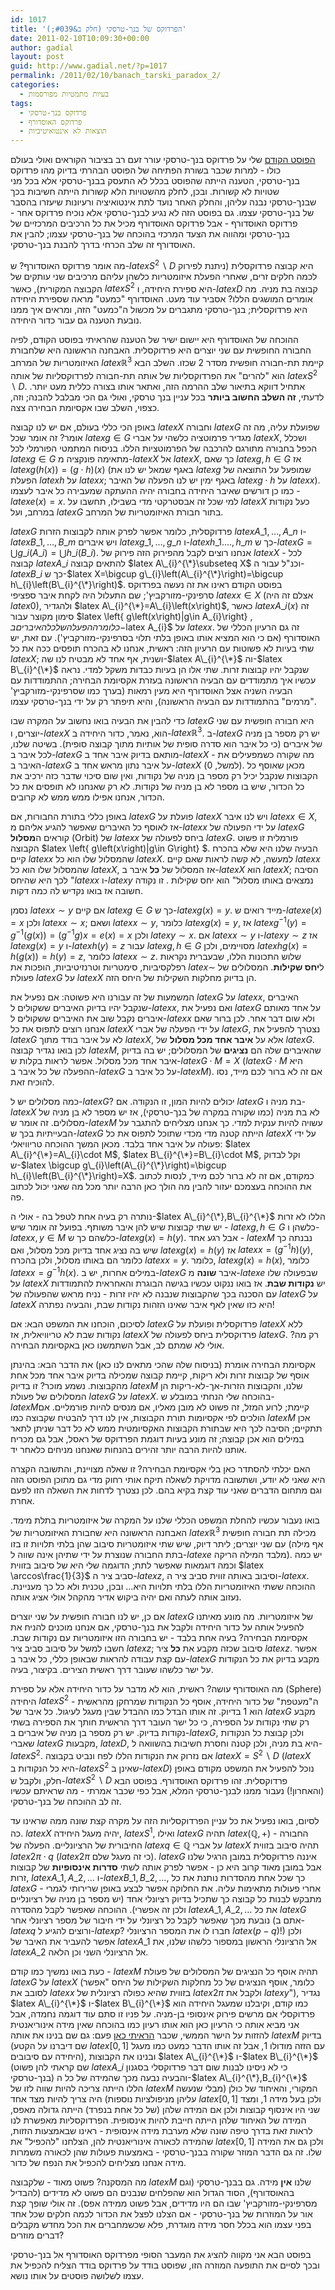 ```yaml
---
id: 1017
title: 'הפרדוקס של בנך-טרסקי (חלק ב&#039;)'
date: 2011-02-10T10:09:30+00:00
author: gadial
layout: post
guid: http://www.gadial.net/?p=1017
permalink: /2011/02/10/banach_tarski_paradox_2/
categories:
  - בעיות מתמטיות מפורסמות
tags:
  - פרדוקס בנך-טרסקי
  - פרדוקס האוסדורף
  - תוצאות לא אינטואיטיביות
---
```

[הפוסט הקודם](http://www.gadial.net/?p=1008) שלי על פרדוקס בנך-טרסקי עורר זעם רב בציבור הקוראים ואולי בעולם כולו - למרות שכבר בשורת הפתיחה של הפוסט הבהרתי בדיוק מהו פרדוקס בנך-טרסקי, הטענה הייתה שהפוסט בכלל לא התעסק בבנך-טרסקי אלא בכל מני שטויות לא קשורות. ובכן, לחלק מהשטויות הלא קשורות הייתה חשיבות בכך שבנך-טרסקי נבנה עליהן, והחלק האחר נועד לתת אינטואיציה ורעיונות שיעזרו בהסבר של בנך-טרסקי עצמו. גם בפוסט הזה לא נגיע לבנך-טרסקי אלא נוכיח פרדוקס אחר - פרדוקס האוסדורף - אבל פרדוקס האוסדורף מכיל את כל הרכיבים המרכזיים של בנך-טרסקי ומהווה את הצעד המרכזי בהוכחה של בנך-טרסקי עצמו; להבין את האוסדורף זה שלב הכרחי בדרך להבנת בנך-טרסקי.

מה אומר פרדוקס האוסדורף? ש-$latex S^{2}\backslash D$ היא קבוצה פרדוקסלית (ניתנת לפירוק לכמה חלקים זרים, שאחרי הפעלת איזומטריות כלשהן עליהם מרכיבים שני עותקים של הקבוצה המקורית), כאשר $latex S^{2}$ היא ספירת היחידה, ו-$latex D$ קבוצה בת מניה. מה אומרים המושגים הללו? אסביר עוד מעט. האוסדורף "כמעט" מראה שספירת היחידה היא פרדוקסלית; בנך-טרסקי מתגברים על מכשול ה"כמעט" הזה, ומראים איך ממנו נובעת הטענה גם עבור כדור היחידה.

ההוכחה של האוסדורף היא יישום ישיר של הטענה שהראיתי בפוסט הקודם, לפיה החבורה החופשית עם שני יוצרים היא פרדוקסלית. האבחנה הראשונה היא שלחבורת האיזומטריות של המרחב $latex \mathbb{R}^{3}$ קיימת תת-חבורה חופשית מסדר 2 שכזו. השלב הבא הוא "להרים" את הפרדוקסליות של אותה תת-חבורה לפרדוקסליות של אותה $latex S^{2}\backslash D$. אתחיל דווקא בתיאור שלב ההרמה הזה, ואתאר אותו בצורה כללית מעט יותר. לדעתי, **זה השלב החשוב ביותר** בכל עניין בנך טרסקי, ואולי גם הכי מבלבל להבנה; וזה, כצפוי, השלב שבו אקסיומת הבחירה צצה.

באופן הכי כללי בעולם, אם יש לנו קבוצה $latex X$ וחבורה $latex G$ שפועלת עליה, מה זה אומר? זה אומר שכל $latex g\in G$ מגדיר פרמוטציה כלשהי על אברי $latex X$, ושכלל הכפל בחבורה מתורגם להרכבה של הפרמוטציות הללו. בניסוח המתמטי הפורמלי לכל $latex g\in G$ מתאימה פונקציה מ-$latex X$ אל $latex X$, כך שאם $latex g,h\in G$ אז $latex g\left(h\left(x\right)\right)=\left(g\cdot h\right)\left(x\right)$ (באגף שמאל יש לנו את $latex g$ שמופעל על התוצאה של הפעלת $latex h$ על $latex x$; באגף ימין יש לנו הפעלה של האיבר $latex g\cdot h$ על $latex x$). כמו כן דורשים שאיבר היחידה בחבורה יהיה ההעתקה שמעבירה כל איבר לעצמו - $latex e\left(x\right)=x$. למי שכל זה אבסטרקטי מדי בשבילו, תחשבו על $latex X$ כעל נקודות במרחב, ועל $latex G$ בתור חבורת האיזומטריות של המרחב.

$latex G$ פרדוקסלית, כלומר אפשר לפרק אותה לקבוצות הזרות $latex A\_{1},\dots,A\_{n}$ ו-$latex B\_{1},\dots,B\_{m}$ ויש איברים $latex g\_{1},\dots,g\_{n}$ ו-$latex h\_{1}.\dots,h\_{m}$ כך ש-$latex G=\bigcup g\_{i}\left(A\_{i}\right)=\bigcup h\_{i}\left(B\_{i}\right)$. אנחנו רוצים לקבל מהפירוק הזה פירוק של $latex X$ - לכל קבוצה $latex A\_{i}$ להתאים קבוצה $latex A\_{i}^{\*}\subseteq X$ וכנ"ל עבור ה-$latex B\_{i}$ כך ש-$latex X=\bigcup g\_{i}\left(A\_{i}^{\*}\right)=\bigcup h\_{i}\left(B\_{i}^{\*}\right)$. בפוסט הקודם ראינו את זה נעשה בפרדוקס סרפינקי-מזורקביץ'; שם התעלול היה לקחת איבר ספציפי $latex x\in X$ (אצלם זה היה $latex 0$), ולהגדיר $latex A\_{i}^{\*}=A\_{i}\left(x\right)$, כאשר $latex A\_{i}\left(x\right)$ זה סימון מקוצר עבור $latex \left\{ g\left(x\right)|g\in A\_{i}\right\} $, כלומר ההפעלה של כל האיברים ב-$latex A\_{i}$ על $latex x$. זה גם הרעיון הכללי של האוסדורף (אם כי הוא המציא אותו באופן בלתי תלוי בסרפינקי-מזורקביץ'). עם זאת, יש שתי בעיות לא פשוטות עם הרעיון הזה: ראשית, אנחנו לא בהכרח תופסים ככה את כל $latex X$; ושנית, אף אחד לא מבטיח לנו שה-$latex A\_{i}^{\*}$ וה-$latex B\_{i}^{\*}$ שנקבל יהיו קבוצות זרות. שתי אלו הן בעיות כבדות משקל למדי. נראה עכשיו איך מתמודדים עם הבעיה הראשונה בעזרת אקסיומת הבחירה; ההתמודדות עם הבעיה השניה אצל האוסדורף היא מעין רמאות (בערך כמו שסרפינקי-מזורקביץ' "מרמים" בהתמודדות עם הבעיה הראשונה), והיא תיפתר רק על ידי בנך-טרסקי עצמו.

כדי להבין את הבעיה בואו נחשוב על המקרה שבו $latex G$ היא חבורה חופשית עם שני יוצרים, ו-$latex X$ הוא, נאמר, כדור היחידה ב-$latex \mathbb{R}^{3}$. ב-$latex G$ יש רק מספר בן מניה של איברים (כי כל איבר הוא סדרה סופית של אותיות מתוך קבוצה סופית). בשיטה שלנו, לכל איבר ב-$latex G$ מותאם בדיוק איבר אחד ב-$latex X$ - מה שקורה כשמפעילים את האיבר ב-$latex G$ על איבר נתון מראש אחד ב-$latex X$ (למשל, 0). מכאן שאוסף כל הקבוצות שנקבל יכיל רק מספר בן מניה של נקודות, ואין שום סיכוי שדבר כזה ירכיב את כל הכדור, שיש בו מספר לא בן מניה של נקודות. לא רק שאנחנו לא תופסים את כל הכדור, אנחנו אפילו ממש ממש לא קרובים.

באופן כללי בתורת החבורות, אם $latex G$ פועלת על $latex X$ ויש לנו איבר $latex x\in X$, אז לאוסף כל האיברים שאפשר להגיע אליהם מ-$latex x$ על ידי הפעולה של $latex G$ קוראים ה**מסלול** (Orbit) של $latex x$ ביחס לפעולה של $latex G$. פורמלית זו פשוט הקבוצה $latex \left\{ g\left(x\right)|g\in G\right\} $. הבעיה שלנו היא שלא בהכרח קיים $latex x$ שהמסלול שלו הוא כל $latex X$. למעשה, לא קשה לראות שאם קיים $latex x$ שהמסלול שלו הוא כל $latex X$, אז המסלול של **כל** איבר ב-$latex X$ הוא $latex X$; הסיבה לכך היא שהיחס "$latex x$ ו-$latex y$ נמצאים באותו מסלול" הוא יחס שקילות . זו נקודה חשובה אז בואו נקדיש לה כמה דקות.

נסמן $latex x\sim y$ אם קיים $latex g\in G$ כך ש-$latex g\left(x\right)=y$. מייד רואים ש-$latex e\left(x\right)=x$ ולכן $latex x\sim x$; ושאם $latex x\sim y$, כלומר $latex g\left(x\right)=y$, אז $latex g^{-1}\left(y\right)=g^{-1}\left(g\left(x\right)\right)=\left(g^{-1}g\right)x=e\left(x\right)=x$ ולכן $latex y\sim x$. אם $latex x\sim y$ ו-$latex y\sim z$ אז $latex g\left(x\right)=y$ ו-$latex h\left(y\right)=z$ עבור $latex g,h\in G$ מסויימים, ולכן $latex hg\left(x\right)=h\left(g\left(x\right)\right)=h\left(y\right)=z$, כלומר $latex x\sim z$. שלוש התכונות הללו, שבעברית נקראות רפלקסיביות, סימטריות וטרנזיטיביות, הופכות את $latex \sim$ ל**יחס שקילות**. המסלולים של פעולת $latex G$ על $latex X$ הן בדיוק מחלקות השקילות של היחס הזה.

המשמעות של זה עבורנו היא פשוטה: אם נפעיל את $latex G$ על $latex x$, האיברים שנקבל יהיו בדיוק האיברים ששקולים ל-$latex x$, ואם נפעיל את $latex G$ על אחד מאותם איברים נקבל שוב את האיברים ששקולים ל-$latex x$ ולא שום דבר אחר. לכן ברור שאם אנחנו רוצים לתפוס את כל $latex X$ על ידי הפעלה של אברי $latex G$, נצטרך להפעיל את $latex G$ לא על איבר בודד מתוך $latex X$, אלא על **איבר אחד מכל מסלול** של $latex G$. לכן בואו נגדיר קבוצה $latex M$, שהאיברים שלה הם **נציגים** של המסלולים; יש בה בדיוק איבר אחד מכל מסלול. אפשר לראות בקלות ש-$latex G\cdot M=X$ ($latex G\cdot M$ היא ההפעלה של כל איבר ב-$latex G$ על כל איבר ב-$latex M$). אם זה לא ברור לכם מייד, נסו להוכיח זאת.

כמה מסלולים יש ל-$latex G$? יכולים להיות המון, זו הנקודה. אם $latex G$ בת מניה ו-$latex X$ לא בת מניה (כמו שקורה במקרה של בנך-טרסקי), אז יש מספר לא בן מניה של מסלולים. זה אומר ש-$latex M$ עשויה להיות ענקית למדי. כך אנחנו מצליחים להתגבר על הבעייתיות בכך ש-$latex G$ הייתה קטנה מדי מכדי שתוכל לתפוס את כל $latex X$ על ידי פעולה על איבר אחד בלבד. מכאן המשך ההוכחה טריוויאלי: $latex A\_{i}^{\*}=A\_{i}\cdot M$, $latex B\_{i}^{\*}=B\_{i}\cdot M$, וקל לבדוק ש-$latex \bigcup g\_{i}\left(A\_{i}^{\*}\right)=\bigcup h\_{i}\left(B\_{i}^{\*}\right)=X$. כמקודם, אם זה לא ברור לכם מייד, לנסות לכתוב את ההוכחה בעצמכם יעזור להבין מה הולך כאן הרבה יותר מכל מה שאני יכול לכתוב פה.

נותרה רק בעיה אחת לטפל בה - אולי ה-$latex A\_{i}^{\*},B\_{i}^{\*}$ הללו לא זרות - יש שתי קבוצות שיש להן איבר משותף. בפועל זה אומר שיש $latex g,h\in G$ כלשהן ו-$latex x,y\in M$ כלשהם כך ש-$latex g\left(x\right)=h\left(y\right)$. אבל רגע אחד - $latex M$ נבנתה כך שיש בה נציג אחד בדיוק מכל מסלול, ואם $latex g\left(x\right)=h\left(y\right)$ אז $latex x=\left(g^{-1}h\right)\left(y\right)$, כלומר הם באותו מסלול, ולכן בהכרח $latex x=y$. כלומר, $latex g\left(x\right)=h\left(x\right)$, כלומר $latex x=g^{-1}h\left(x\right)$. במילים אחרות, יש ב-$latex G$ איבר **שונה** מ-$latex e$ שבפעולה שלו על $latex X$ יש **נקודות שבת**. אז בואו ננקוט עכשיו בגישה הבוגרת והאחראית להתמודדות עם הסכנה בכך שהקבוצות שנבנה לא יהיו זרות - נניח מראש שהפעולה של $latex G$ על $latex X$ היא כזו שאין לאף איבר שאינו הזהות נקודות שבת, והבעיה נפתרה!

לסיכום, הוכחנו את המשפט הבא: אם $latex G$ פרדוקסלית ופועלת על $latex X$ ללא נקודות שבת לא טריוויאלית, אז $latex X$ פרדוקסלית ביחס לפעולה של $latex G$. רק מה? אולי לא שמתם לב, אבל השתמשנו כאן באקסיומת הבחירה.

אקסיומת הבחירה אומרת (בניסוח שלה שהכי מתאים לנו כאן) את הדבר הבא: בהינתן אוסף של קבוצות זרות ולא ריקות, קיימת קבוצה שמכילה בדיוק איבר אחד מכל אחת מהקבוצות. נשמע מוכר? זו בדיוק $latex M$ שלנו, והקבוצות הזרות-אך-לא-ריקות הן המסלולים של פעולת $latex G$ על $latex X$. בהוכחה שלי הנחתי במובלע ש-$latex M$קיימת; לרוע המזל, זה פשוט לא מובן מאליו, אם מנסים להיות פורמליים. אם הולכים לפי אקסיומות תורת הקבוצות, אין לנו דרך להבטיח שקבוצה כמו $latex M$ אכן תתקיים; הסיבה לכך היא שבתורת הקבוצות האקסיומטית ממש לא כל דבר שניתן לתאר במילים הוא אכן קבוצה; זה מונע בעיות דוגמת הפרדוקס של ראסל, אבל גם מכריח אותנו להיות הרבה יותר זהירים בהנחות שאנחנו מניחים כלאחר יד.

האם יכלתי להסתדר כאן בלי אקסיומת הבחירה? זו שאלה מצויינת, והתשובה הקצרה היא שאני לא יודע, ושתשובה מדויקת לשאלה תיקח אותי רחוק מדי גם מתוכן הפוסט הזה וגם מתחום הדברים שאני עוד קצת בקיא בהם. לכן נצטרך לדחות את השאלה הזו לפעם אחרת.

בואו נעבור עכשיו להחלת המשפט הכללי שלנו על המקרה של איזומטריות בתלת מימד. האבחנה הראשונה היא שחבורת האיזומטריות של $latex \mathbb{R}^{3}$ מכילה תת חבורה חופשית עם שני יוצרים; ליתר דיוק, שיש שתי איזומטריות סיבוב שהן בלתי תלויות זו בזו (אף מילה בתת החבורה שנוצרת על ידי שתיהן אינה שווה ל-$latex e$ מלבד המילה הריקה). יש כמה וכמה דוגמאות שאפשר לתת; הדוגמה שלי היא של סיבוב בזווית $latex \arccos\frac{1}{3}$ סביב ציר ה-$latex z$, וסיבוב באותה זווית סביב ציר ה-$latex x$. ההוכחה ששתי האיזומטריות הללו בלתי תלויות היא&#8230; ובכן, טכנית ולא כל כך מעניינת. נעזוב אותה לעתה ואם יהיה ביקוש אדיר מהקהל אולי אציג אותה.

אם כן, יש לנו חבורה חופשית על שני יוצרים $latex G$ של איזומטריות. מה מונע מאיתנו להפעיל אותה על כדור היחידה ולקבל את בנך-טרסקי, אם אנחנו מוכנים להניח את אקסיומת הבחירה? בעיה אחת בלבד - יש בחבורה הזו איזומטריות עם נקודות שבת. חשבו למשל על סיבוב סביב ציר $latex z$; סיבוב שכזה מקבע את **כל** ציר $latex z$. אפשר עם קצת עבודה להראות שבאופן כללי, כל איבר ב-$latex G$ מקבע בדיוק את כל הנקודות על ישר כלשהו שעובר דרך ראשית הצירים. בקיצור, בעיה.

מה האוסדורף עושה? ראשית, הוא לא מדבר על כדור היחידה אלא על ספירת (Sphere) היחידה $latex S^{2}$ - ה"מעטפת" של כדור היחידה, אוסף כל הנקודות שמרחקן מהראשית הוא 1 בדיוק. זה אותו הבדל כמו ההבדל שבין מעגל לעיגול. כל איבר של $latex G$ מקבע רק שתי נקודות על הספירה, כי כל ישר העובר דרך הראשית חותך את הספירה בשתי נקודות בדיוק. יש רק מספר בן מניה של איברים ב-$latex G$, ולכן קבוצת כל הנקודות שאברי $latex G$ מקבעות, $latex D$, היא בת מניה, ולכן קטנה וחסרת חשיבות בהשוואה ל-$latex S^{2}$. אם נזרוק את הנקודות הללו לפח ונביט בקבוצה $latex X=S^{2}\backslash D$ ($latex X$ היא כל הנקודות ב-$latex S^{2}$ שאינן ב-$latex D$) נוכל להפעיל את המשפט מקודם באופן חלק, ולקבל ש-$latex S^{2}\backslash D$ פרדוקסלית. זהו פרדוקס האוסדורף. בפוסט הבא (והאחרון!) נעבור ממנו לבנך-טרסקי המלא, אבל כפי שכבר אמרתי - מה שראיתם עכשיו זה לב ההוכחה של בנך-טרסקי.

לסיום, בואו נפעיל את כל עניין הפרדוקסליות הזה על מקרה קצת שונה ממה שראינו עד כה. $latex X$ יהיה מעגל היחידה, $latex S^{1}$, ואילו $latex G$ תהיה $latex \left(\mathbb{Q},+\right)$ - החבורה החיבורית של הרציונליים. הפעלה של $latex q\in\mathbb{Q}$ על אברי $latex X$ תהיה סיבוב בזווית $latex 2\pi\cdot q$ ($latex 2\pi$ כי זה מעגל שלם). $latex G$ איננה פרדוקסלית במובן הרגיל שלנו אבל במובן מאוד קרוב היא כן - אפשר לפרק אותה לשתי **סדרות אינסופיות** של קבוצות זרות, $latex A\_{1},A\_{2},\dots$ ו-$latex B\_{1},B\_{2},\dots$, כך שכל אחת מהסדרות נותנת את כל $latex G$ אחרי פעולות מתאימות עליה. את החלוקה אפשר לבצע באופן שרירותי לגמרי - מתבקש לבנות כל קבוצה כך שתכיל בדיוק רציונלי אחד (יש מספר בן מניה של רציונליים ולכן זה אפשרי). ההוכחה שאפשר לקבל מהסדרה $latex A\_{1},A\_{2},\dots$ את כל $latex G$ נובעת מכך שאפשר לקבל כל רציונלי על ידי חיבור של מספר רציונלי אחר (אתם ב-$latex q$ ורוצים להגיע ל-$latex p$? חברו לו את המספר הרציונלי $latex \left(p-q\right)$!) ולכן אפשר להעביר את האיבר של $latex A\_{1}$ אל הרציונלי הראשון במספור כלשהו שלנו, את $latex A\_{2}$ אל הרציונלי השני וכן הלאה.

כעת בואו נמשיך כמו קודם - $latex M$ תהיה אוסף כל הנציגים של המסלולים של פעולת $latex G$ על $latex X$ (כלומר, אוסף הנציגים של כל מחלקות השקילות של היחס "אפשר לסובב את $latex x$ בזווית שהיא כפולה רציונלית של $latex 2\pi$ ולקבל את $latex y$"), נגדיר $latex A\_{i}^{\*}$ ו-$latex B\_{i}^{\*}$ כמו קודם, וקיבלנו שמעגל היחידה הוא פרדוקסלי אם מרשים פירוק אינסופי בן-מניה. על פניו זו סתם עוד דוגמה נחמדה, אבל אני מביא אותה כי הרעיון כאן הוא אותו רעיון כמו בהוכחה שאין מידה אינוריאנטית להזזות על הישר הממשי, שכבר [הראיתי כאן](http://www.gadial.net/?p=386) פעם: גם שם בנינו את אותה $latex M$ בדיוק (שם דיברנו על הקטע $latex \left[0,1\right]$ עם הזזה מודולו 1, אבל זה אותו הדבר כמעט כמו מעגל היחידה עם סיבובים), ובנינו את הקבוצות $latex A\_{i}^{\*}$ ו-$latex B\_{i}^{\*}$ (שם קראתי להן פשוט $latex A\_{i}$ כי לא ניסינו לבנות שום דבר פרדוקסלי בסגנון בנך-טרסקי) והבעיה נבעה מכך שהמידה של כל ה-$latex A\_{i}^{\*},B_{i}^{\*}$ הללו הייתה צריכה להיות שווה לזו של $latex M$ המקורי, והאיחוד של כולן (מבלי שנעשה עליהן מניפולציות נוספות) היה צריך להיות מצד אחד $latex \left[0,1\right]$ ולכן בעל מידה 1, ומצד שני היו אינסוף קבוצות ולכן אם המידה שלהן (של כל אחת בנפרד) הייתה גדולה מאפס, המידה של האיחוד שלהן הייתה חייבת להיות אינסופית. הפרדוקסליות מאפשרת לנו לראות זאת בדרך טיפה שונה שלא מערבת מידה אינסופית - ראינו שבאמצעות הזזות, שהמידה לכאורה אינוריאנטית להן, הצלחנו "להכפיל" את $latex \left[0,1\right]$ ולכן גם את המידה שלו. זה גם הדבר המוזר שקורה בבנך-טרסקי - באמצעות פעולות שהן לכאורה משמרות מידה אנחנו מצליחים להכפיל את הנפח של כדור.

מה המסקנה? פשוט מאוד - שלקבוצה $latex M$ שלנו **אין** מידה. גם בבנך-טרסקי (וגם בהאוסדורף), הסוד הגדול הוא שהפלחים שנבנים הם פשוט לא מדידים (להבדיל מסרפינקי-מזורקביץ' שבו הם היו מדידים, אבל פשוט ממידה אפס). זה אולי שופך קצת אור על המוזרות של בנך-טרסקי - אם הצלנו לפצל את הכדור לכמה חלקים שכל אחד בפני עצמו הוא בכלל חסר מידה מוגדרת, פלא שכשמחברים את הכל מחדש מקבלים דברים מוזרים?

בפוסט הבא אני מקווה להציג את המעבר הסופי מפרדוקס האוסדורף אל בנך-טרסקי ובכך לסיים את התופעה המוזרה הזו, שפוסט בודד על פרדוקס בודד הצליח להכפיל את עצמו לשלושה פוסטים על אותו נושא.
